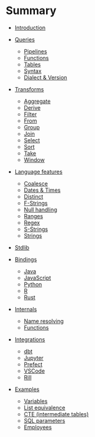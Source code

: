 # Summary

<!-- markdownlint-disable MD042 — some pages aren't finished yet (though the graying out of top level pages is not ideal — it's either that, or links to pages that are blank. Or maybe we try and write a useful page for each heading?) -->

- [Introduction](./introduction.md)
- [Queries]()
  - [Pipelines](./queries/pipelines.md)
  - [Functions](./queries/functions.md)
  - [Tables](./queries/tables.md)
  - [Syntax](./queries/syntax.md)
  - [Dialect & Version](./queries/dialect_and_version.md)
- [Transforms](./transforms.md)
  - [Aggregate](./transforms/aggregate.md)
  - [Derive](./transforms/derive.md)
  - [Filter](./transforms/filter.md)
  - [From](./transforms/from.md)
  - [Group](./transforms/group.md)
  - [Join](./transforms/join.md)
  - [Select](./transforms/select.md)
  - [Sort](./transforms/sort.md)
  - [Take](./transforms/take.md)
  - [Window](./transforms/window.md)
- [Language features]()

  - [Coalesce](./language-features/coalesce.md)
    <!-- `DATE_TRUNC(foo_date, YEAR)` -> `foo_date.year`? Or -> `foo_date | as year`? Or `foo_date | to year`? -->
  - [Dates & Times](./language-features/dates_and_times.md)
  - [Distinct](./language-features/distinct.md)
  - [F-Strings](./language-features/f-strings.md)
  - [Null handling](./language-features/null.md)
  - [Ranges](./language-features/ranges.md)
    <!--   - Regex — `REGEX_MATCH(foo, "\\w{3}")` -> `foo ~ r"\w{3}"`? Or -> `regex foo r"\w{3}"`? -->
  - [Regex]()
  - [S-Strings](./language-features/s-strings.md)
  - [Strings](./language-features/strings.md)

- [Stdlib](./stdlib.md)
- [Bindings]()
  - [Java](./bindings/java.md)
  - [JavaScript](./bindings/javascript.md)
  - [Python](./bindings/python.md)
  - [R](./bindings/r.md)
  - [Rust](./bindings/rust.md)
- [Internals](./internals/README.md)
  - [Name resolving](./internals/name-resolving.md)
  - [Functions](./internals/functional-lang.md)
- [Integrations]()

  - [dbt](./integrations/dbt.md)
  - [Jupyter](./integrations/jupyter.md)
  - [Prefect](./integrations/prefect.md)
  - [VSCode]()
  - [Rill]()

- [Examples](./examples/README.md)
  - [Variables](./examples/variables.md)
  - [List equivalence](./examples/list-equivalence.md)
  - [CTE (intermediate tables)](./examples/cte.md)
  - [SQL parameters](./examples/sql-parameters.md)
  - [Employees](./examples/employees.md)
